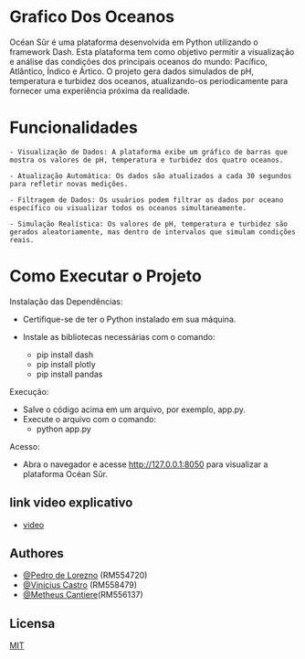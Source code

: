 
# Grafico Dos Oceanos

Océan Sûr é uma plataforma desenvolvida em Python utilizando o framework Dash. Esta plataforma tem como objetivo permitir a visualização e análise das condições dos principais oceanos do mundo: Pacífico, Atlântico, Índico e Ártico. O projeto gera dados simulados de pH, temperatura e turbidez dos oceanos, atualizando-os periodicamente para fornecer uma experiência próxima da realidade.

# Funcionalidades
    - Visualização de Dados: A plataforma exibe um gráfico de barras que mostra os valores de pH, temperatura e turbidez dos quatro oceanos.

    - Atualização Automática: Os dados são atualizados a cada 30 segundos para refletir novas medições.

    - Filtragem de Dados: Os usuários podem filtrar os dados por oceano específico ou visualizar todos os oceanos simultaneamente.

    - Simulação Realística: Os valores de pH, temperatura e turbidez são gerados aleatoriamente, mas dentro de intervalos que simulam condições reais.


# Como Executar o Projeto
Instalação das Dependências:

-   Certifique-se de ter o Python instalado em sua máquina.

- Instale as bibliotecas necessárias com o comando:
    -   pip install dash
    -   pip install plotly
    -   pip install pandas

      



Execução:

- Salve o código acima em um arquivo, por exemplo, app.py.
- Execute o arquivo com o comando:
    - python app.py

Acesso:
- Abra o navegador e acesse http://127.0.0.1:8050 para visualizar a plataforma Océan Sûr.


## link video explicativo

- [video](https://youtu.be/Inma3c8fDHM)

## Authores
- [@Pedro de Lorezno](https://github.com/PedroLorenzop) (RM554720)
- [@Vinicius Castro](https://github.com/ViniciusCastroo) (RM558479)
- [@Metheus Cantiere](https://github.com/matheuscantiere)(RM556137)

## Licensa

[MIT](https://choosealicense.com/licenses/mit/)

